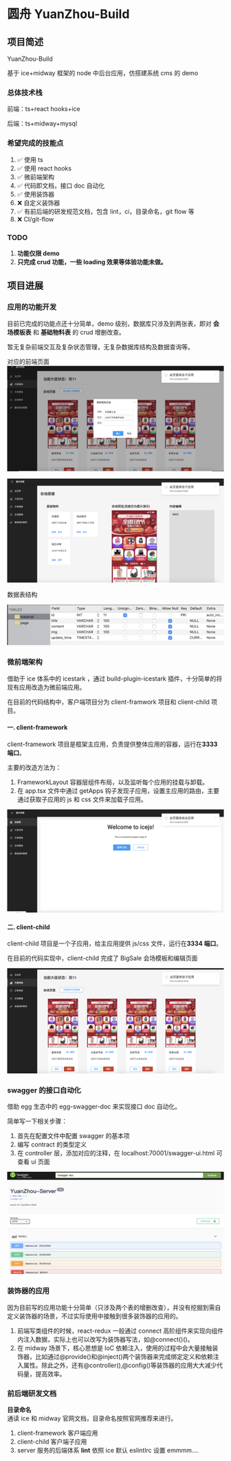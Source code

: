 # 圆舟 YuanZhou-Build

## 项目简述

YuanZhou-Build

基于 ice+midway 框架的 node 中后台应用，仿搭建系统 cms 的 demo

### 总体技术栈

前端：ts+react hooks+ice

后端：ts+midway+mysql

### 希望完成的技能点

1. ✅ 使用 ts
2. ✅ 使用 react hooks
3. ✅ 微前端架构
4. ✅ 代码即文档，接口 doc 自动化
5. ✅ 使用装饰器
6. ❌ 自定义装饰器
7. ✅ 有前后端的研发规范文档，包含 lint，ci，目录命名，git flow 等
8. ❌ CI/git-flow

### TODO

1. **功能仅限 demo**
2. **只完成 crud 功能，一些 loading 效果等体验功能未做。**

## 项目进展

### 应用的功能开发

目前已完成的功能点还十分简单，demo 级别，数据库只涉及到两张表，即对 **会场模板表** 和 **基础物料表** 的 crud 增删改查。

暂无复杂前端交互及复杂状态管理，无复杂数据库结构及数据查询等。

对应的前端页面
![](https://raw.githubusercontent.com/taleyoung/YuanZhou-Build/master/screenshot/frontend1.png)

![](https://raw.githubusercontent.com/taleyoung/YuanZhou-Build/master/screenshot/frontend2.png)

数据表结构

![](https://raw.githubusercontent.com/taleyoung/YuanZhou-Build/master/screenshot/db.png)

### 微前端架构

借助于 ice 体系中的 icestark ，通过 build-plugin-icestark 插件，十分简单的将现有应用改造为微前端应用。

在目前的代码结构中，客户端项目分为 client-framwork 项目和 client-child 项目。

#### 一. client-framework

client-framework 项目是框架主应用，负责提供整体应用的容器，运行在**3333 端口**。

主要的改造方法为：

1. FrameworkLayout 容器层组件布局，以及监听每个应用的挂载与卸载。
2. 在 app.tsx 文件中通过 getApps 钩子发现子应用，设置主应用的路由，主要通过获取子应用的 js 和 css 文件来加载子应用。

![](https://raw.githubusercontent.com/taleyoung/YuanZhou-Build/master/screenshot/framework.png)

#### 二. client-child

client-child 项目是一个子应用，给主应用提供 js/css 文件，运行在**3334 端口**。

在目前的代码实现中，client-child 完成了 BigSale 会场模板和编辑页面

![](https://raw.githubusercontent.com/taleyoung/YuanZhou-Build/master/screenshot/child.png)

### swagger 的接口自动化

借助 egg 生态中的 egg-swagger-doc 来实现接口 doc 自动化。

简单写一下相关步骤：

1. 首先在配置文件中配置 swagger 的基本项
2. 编写 contract 的类型定义
3. 在 controller 层，添加对应的注释，在 localhost:70001/swagger-ui.html 可查看 ui 页面

![](https://raw.githubusercontent.com/taleyoung/YuanZhou-Build/master/screenshot/swagger.png)

### 装饰器的应用

因为目前写的应用功能十分简单（只涉及两个表的增删改查），并没有挖掘到需自定义装饰器的场景，不过实际使用中接触到很多装饰器的应用的。

1. 前端写类组件的时候，react-redux 一般通过 connect 高阶组件来实现向组件内注入数据，实际上也可以改写为装饰器写法，如@connect()()。
2. 在 midway 场景下，核心思想是 loC 依赖注入，使用的过程中会大量接触装饰器，比如通过@provide()和@inject()两个装饰器来完成绑定定义和依赖注入属性。除此之外，还有@controller(),@config()等装饰器的应用大大减少代码量，提高效率。

### 前后端研发文档

**目录命名**  
通读 ice 和 midway 官网文档，目录命名按照官网推荐来进行。

1. client-framework 客户端应用
2. client-child 客户端子应用
3. server 服务的后端体系
   **lint**
   依照 ice 默认 eslintlrc 设置 emmmm....
